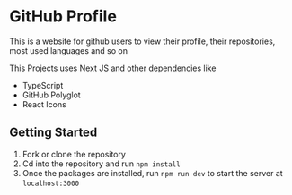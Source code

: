 # GitHub Profile

This is a website for github users to view their profile, their repositories, most used languages and so on

This Projects uses Next JS and other dependencies like

- TypeScript
- GitHub Polyglot
- React Icons

## Getting Started

1. Fork or clone the repository
2. Cd into the repository and run `npm install`
3. Once the packages are installed, run `npm run dev` to start the server at `localhost:3000`
